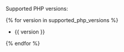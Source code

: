 Supported PHP versions:

{% for version in supported_php_versions %}

* {{ version }}

{% endfor %}
